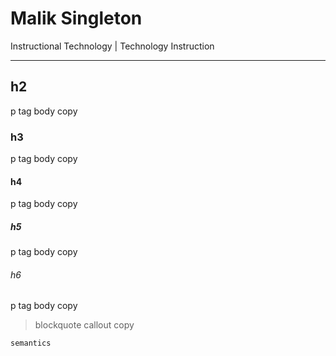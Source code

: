 # Malik Singleton
Instructional Technology | Technology Instruction

---

## h2
p tag body copy

### h3
p tag body copy

#### h4
p tag body copy

##### h5
p tag body copy

###### h6
p tag body copy

>blockquote callout copy

```html
semantics
```
